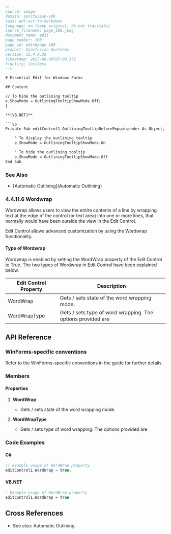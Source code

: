 ```html
<!-- 
source: image
domain: syncfusion-sdk
task: pdf-ocr-to-markdown
language: en (keep original; do not translate)
source_filename: page_108.jpeg
document_name: edit
page_number: 108
page_id: edit#page_108
product: Syncfusion Winforms
version: 11.4.0.26
timestamp: 2025-08-09T05:00:17Z
fidelity: lossless
-->

# Essential Edit for Windows Forms

## Content

// To hide the outlining tooltip  
e.ShowMode = OutliningTooltipShowMode.Off;  
}  

**[VB.NET]**  

```vb
Private Sub editControl1_OutliningTooltipBeforePopup(sender As Object, e As Syncfusion.Windows.Forms.Edit.OutliningTooltipBeforePopupEventArgs) Handles editControl1.OutliningTooltipBeforePopup

    ' To display the outlining tooltip  
    e.ShowMode = OutliningTooltipShowMode.On

    ' To hide the outlining tooltip  
    e.ShowMode = OutliningTooltipShowMode.Off
End Sub
```

### See Also

- [Automatic Outlining](Automatic Outlining)

### 4.4.11.6 Wordwrap

Wordwrap allows users to view the entire contents of a line by wrapping text at the edge of the control (or text area) into one or more lines, that normally would have been outside the view in the Edit Control.

Edit Control allows advanced customization by using the Wordwrap functionality.

#### Type of Wordwrap

Wordwrap is enabled by setting the WordWrap property of the Edit Control to True. The two types of Wordwrap in Edit Control have been explained below.

| Edit Control Property | Description                                   |
|-----------------------|-----------------------------------------------|
| WordWrap              | Gets / sets state of the word wrapping mode. |
| WordWrapType          | Gets / sets type of word wrapping. The options provided are |

## API Reference

### WinForms-specific conventions

Refer to the WinForms-specific conventions in the guide for further details.

### Members

#### Properties

1. **WordWrap**
   - Gets / sets state of the word wrapping mode.

2. **WordWrapType**
   - Gets / sets type of word wrapping. The options provided are

### Code Examples

#### C#

```csharp
// Example usage of WordWrap property  
editControl1.WordWrap = true;
```

#### VB.NET

```vb
' Example usage of WordWrap property  
editControl1.WordWrap = True
```

## Cross References

- See also: Automatic Outlining

<!-- tags: [Syncfusion Winforms, Essential Edit, Wordwrap, Outlining Tooltip, Type of Wordwrap, Edit Control, Windows Forms] keywords: [WordWrap, OutliningTooltip, Edit Control Properties, Syncfusion Windows Forms, Advanced customization, Automatic Outlining] -->
```
